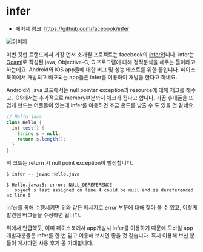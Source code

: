 # infer

- 페이지 링크: https://github.com/facebook/infer

![이미지](../img/017-01-01.png)

이번 깃헙 트랜드에서 가장 먼저 소개될 프로젝트는 facebook의 [infer](http://fbinfer.com/)입니다.
infer는 [Ocaml](https://ocaml.org/)로 작성된 java, Objective-C, C 프로그램에 대해 정적분석을 해주는 툴이라고 하는데요. Android와 iOS app들에 대한 버그 및 성능 테스트를 위한 툴입니다. 페이스북쪽에서 개발되고 배포되는 app들은 infer를 이용하여 개발을 한다고 하네요.


Android와 java 코드에서는  null pointer exception과 resource에 대해 체크를 해주고, iOS에서는 추가적으로 memory부분까지 체크가 됩다고 합니다. 가끔 휴대폰을 뜨겁게 만드는 어플들이 있는데 infer를 이용하면 조금 온도를 낮출 수 도 있을 것 같네요.

```java
// Hello.java
class Hello {
  int test() {
    String s = null;
    return s.length();
  }
}
```

위 코드는 return 시 null point exception이 발생합니다. 

```
$ infer -- javac Hello.java

$ Hello.java:5: error: NULL_DEREFERENCE
   object s last assigned on line 4 could be null and is dereferenced at line 5
```

infer를 통해 수행시키면 위와 같은 메세지로 error 부분에 대해 찾아 볼 수 있고, 이렇게 발견된 버그들을 수정하면 됩니다.

위에서 언급했듯, 이미 페이스북에서 app개발시 infer를 이용하기 때문에 모바일 app 개발자분들은 infer를 한 번 믿고 이용해 보시면 좋을 것 같습니다. 혹시 이용해 보신 분들이 계시다면 사용 후기 공 기대합니다.